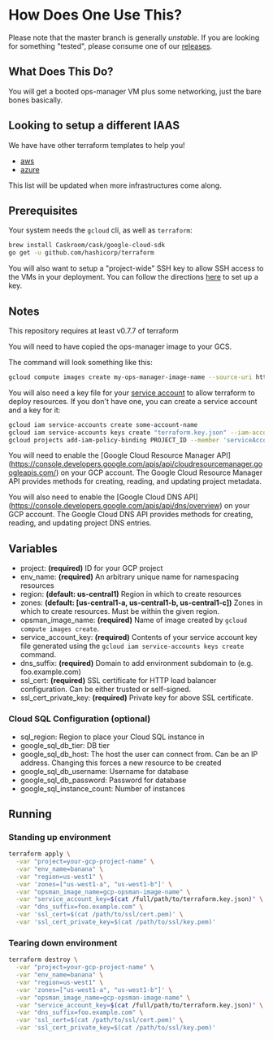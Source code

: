 # How Does One Use This?

Please note that the master branch is generally *unstable*. If you are looking for something
"tested", please consume one of our [releases](https://github.com/pivotal-cf/terraforming-gcp/releases).

## What Does This Do?

You will get a booted ops-manager VM plus some networking, just the bare bones basically.

## Looking to setup a different IAAS

We have have other terraform templates to help you!

- [aws](https://github.com/pivotal-cf/terraforming-aws)
- [azure](https://github.com/pivotal-cf/terraforming-azure)

This list will be updated when more infrastructures come along.

## Prerequisites

Your system needs the `gcloud` cli, as well as `terraform`:

```bash
brew install Caskroom/cask/google-cloud-sdk
go get -u github.com/hashicorp/terraform
```

You will also want to setup a "project-wide" SSH key to allow SSH access to the VMs in your deployment.
You can follow the directions [here](https://cloud.google.com/compute/docs/instances/adding-removing-ssh-keys#sshkeys) to set up a key.

## Notes

This repository requires at least v0.7.7 of terraform

You will need to have copied the ops-manager image to your GCS.

The command will look something like this:

```bash
gcloud compute images create my-ops-manager-image-name --source-uri https://remote.location.of.ops-manager
```

You will also need a key file for your [service account](https://cloud.google.com/iam/docs/service-accounts) to allow terraform to deploy resources. If you don't have one, you can create a service account and a key for it:

```bash
gcloud iam service-accounts create some-account-name
gcloud iam service-accounts keys create "terraform.key.json" --iam-account "some-account-name@yourproject.iam.gserviceaccount.com"
gcloud projects add-iam-policy-binding PROJECT_ID --member 'serviceAccount:some-account-name@PROJECT_ID.iam.gserviceaccount.com' --role 'roles/editor'
```

You will need to enable the [Google Cloud Resource Manager API] (https://console.developers.google.com/apis/api/cloudresourcemanager.googleapis.com/) on your GCP account.  The Google Cloud Resource Manager API provides methods for creating, reading, and updating project metadata.

You will also need to enable the [Google Cloud DNS API] (https://console.developers.google.com/apis/api/dns/overview) on your GCP account.  The Google Cloud DNS API provides methods for creating, reading, and updating project DNS entries.

## Variables

- project: **(required)** ID for your GCP project
- env_name: **(required)** An arbitrary unique name for namespacing resources
- region: **(default: us-central1)** Region in which to create resources
- zones: **(default: [us-central1-a, us-central1-b, us-central1-c])** Zones in which to create resources. Must be within the given region.
- opsman_image_name: **(required)** Name of image created by `gcloud compute images create`.
- service_account_key: **(required)** Contents of your service account key file generated using the `gcloud iam service-accounts keys create` command.
- dns_suffix: **(required)** Domain to add environment subdomain to (e.g. foo.example.com)
- ssl_cert: **(required)** SSL certificate for HTTP load balancer configuration. Can be either trusted or self-signed.
- ssl_cert_private_key:  **(required)** Private key for above SSL certificate.

### Cloud SQL Configuration (optional)

- sql_region: Region to place your Cloud SQL instance in
- google_sql_db_tier: DB tier
- google_sql_db_host: The host the user can connect from. Can be an IP address. Changing this forces a new resource to be created 
- google_sql_db_username: Username for database
- google_sql_db_password: Password for database
- google_sql_instance_count: Number of instances


## Running

### Standing up environment

```bash
terraform apply \
  -var "project=your-gcp-project-name" \
  -var "env_name=banana" \
  -var "region=us-west1" \
  -var 'zones=["us-west1-a", "us-west1-b"]' \
  -var "opsman_image_name=gcp-opsman-image-name" \
  -var "service_account_key=$(cat /full/path/to/terraform.key.json)" \
  -var "dns_suffix=foo.example.com" \
  -var 'ssl_cert=$(cat /path/to/ssl/cert.pem)' \
  -var 'ssl_cert_private_key=$(cat /path/to/ssl/key.pem)'
```

### Tearing down environment

```bash
terraform destroy \
  -var "project=your-gcp-project-name" \
  -var "env_name=banana" \
  -var "region=us-west1" \
  -var 'zones=["us-west1-a", "us-west1-b"]' \
  -var "opsman_image_name=gcp-opsman-image-name" \
  -var "service_account_key=$(cat /full/path/to/terraform.key.json)" \
  -var "dns_suffix=foo.example.com" \
  -var 'ssl_cert=$(cat /path/to/ssl/cert.pem)' \
  -var 'ssl_cert_private_key=$(cat /path/to/ssl/key.pem)'
```
